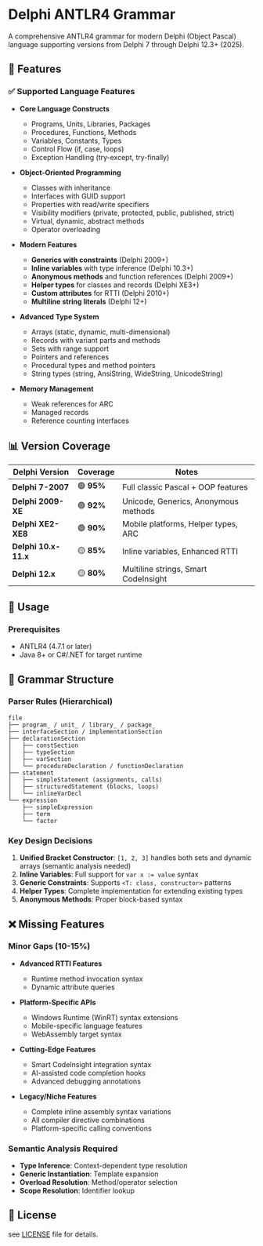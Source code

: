 # Delphi ANTLR4 Grammar

A comprehensive ANTLR4 grammar for modern Delphi (Object Pascal) language supporting versions from Delphi 7 through Delphi 12.3+ (2025).

## 🚀 Features

### ✅ Supported Language Features

- **Core Language Constructs**
  - Programs, Units, Libraries, Packages
  - Procedures, Functions, Methods
  - Variables, Constants, Types
  - Control Flow (if, case, loops)
  - Exception Handling (try-except, try-finally)

- **Object-Oriented Programming**
  - Classes with inheritance
  - Interfaces with GUID support
  - Properties with read/write specifiers
  - Visibility modifiers (private, protected, public, published, strict)
  - Virtual, dynamic, abstract methods
  - Operator overloading

- **Modern Features**
  - **Generics with constraints** (Delphi 2009+)
  - **Inline variables** with type inference (Delphi 10.3+)
  - **Anonymous methods** and function references (Delphi 2009+)
  - **Helper types** for classes and records (Delphi XE3+)
  - **Custom attributes** for RTTI (Delphi 2010+)
  - **Multiline string literals** (Delphi 12+)

- **Advanced Type System**
  - Arrays (static, dynamic, multi-dimensional)
  - Records with variant parts and methods
  - Sets with range support
  - Pointers and references
  - Procedural types and method pointers
  - String types (string, AnsiString, WideString, UnicodeString)

- **Memory Management**
  - Weak references for ARC
  - Managed records
  - Reference counting interfaces

## 📊 Version Coverage

| Delphi Version | Coverage | Notes |
|---|---|---|
| **Delphi 7-2007** | 🟢 **95%** | Full classic Pascal + OOP features |
| **Delphi 2009-XE** | 🟢 **92%** | Unicode, Generics, Anonymous methods |
| **Delphi XE2-XE8** | 🟢 **90%** | Mobile platforms, Helper types, ARC |
| **Delphi 10.x-11.x** | 🟡 **85%** | Inline variables, Enhanced RTTI |
| **Delphi 12.x** | 🟡 **80%** | Multiline strings, Smart CodeInsight |

## 🎯 Usage

### Prerequisites
- ANTLR4 (4.7.1 or later)
- Java 8+ or C#/.NET for target runtime

## 🔧 Grammar Structure

### Parser Rules (Hierarchical)
```
file
├── program_ / unit_ / library_ / package_
├── interfaceSection / implementationSection
├── declarationSection
│   ├── constSection
│   ├── typeSection
│   ├── varSection
│   └── procedureDeclaration / functionDeclaration
├── statement
│   ├── simpleStatement (assignments, calls)
│   ├── structuredStatement (blocks, loops)
│   └── inlineVarDecl
└── expression
    ├── simpleExpression
    ├── term
    └── factor
```

### Key Design Decisions

1. **Unified Bracket Constructor**: `[1, 2, 3]` handles both sets and dynamic arrays (semantic analysis needed)
2. **Inline Variables**: Full support for `var x := value` syntax
3. **Generic Constraints**: Supports `<T: class, constructor>` patterns
4. **Helper Types**: Complete implementation for extending existing types
5. **Anonymous Methods**: Proper block-based syntax

## ❌ Missing Features

### Minor Gaps (10-15%)
- **Advanced RTTI Features**
  - Runtime method invocation syntax
  - Dynamic attribute queries
  
- **Platform-Specific APIs**
  - Windows Runtime (WinRT) syntax extensions
  - Mobile-specific language features
  - WebAssembly target syntax

- **Cutting-Edge Features**
  - Smart CodeInsight integration syntax
  - AI-assisted code completion hooks
  - Advanced debugging annotations

- **Legacy/Niche Features**
  - Complete inline assembly syntax variations
  - All compiler directive combinations
  - Platform-specific calling conventions

### Semantic Analysis Required
- **Type Inference**: Context-dependent type resolution
- **Generic Instantiation**: Template expansion
- **Overload Resolution**: Method/operator selection
- **Scope Resolution**: Identifier lookup

## 📄 License

see [LICENSE](LICENSE) file for details.
